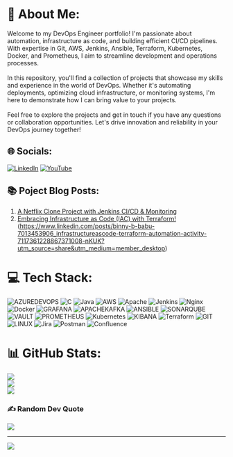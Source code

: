 # 💫 About Me:
Welcome to my DevOps Engineer portfolio! I'm passionate about automation, infrastructure as code, and building efficient CI/CD pipelines. With expertise in Git, AWS, Jenkins, Ansible, Terraform, Kubernetes, Docker, and Prometheus, I aim to streamline development and operations processes.<br><br>In this repository, you'll find a collection of projects that showcase my skills and experience in the world of DevOps. Whether it's automating deployments, optimizing cloud infrastructure, or monitoring systems, I'm here to demonstrate how I can bring value to your projects.<br><br>Feel free to explore the projects and get in touch if you have any questions or collaboration opportunities. Let's drive innovation and reliability in your DevOps journey together!<br>


## 🌐 Socials:
[![LinkedIn](https://img.shields.io/badge/LinkedIn-%230077B5.svg?logo=linkedin&logoColor=white)](https://linkedin.com/in/https://www.linkedin.com/in/binny-b-babu-7013453906/) [![YouTube](https://img.shields.io/badge/YouTube-%23FF0000.svg?logo=YouTube&logoColor=white)](https://youtube.com/@https://www.youtube.com/@astaTechDaily/videos) 

## 📚 Poject Blog Posts:
1. [A Netflix Clone Project with Jenkins CI/CD & Monitoring](https://www.linkedin.com/posts/binny-b-babu-7013453906_devops-continuousintegration-continuousdelivery-activity-7123077968368717824-9g10?utm_source=share&utm_medium=member_desktop)
2. [Embracing Infrastructure as Code (IAC) with Terraform!](#)(https://www.linkedin.com/posts/binny-b-babu-7013453906_infrastructureascode-terraform-automation-activity-7117361228867371008-nKUK?utm_source=share&utm_medium=member_desktop)

# 💻 Tech Stack:
![AZUREDEVOPS](https://img.shields.io/badge/azuredevops-0078D7.svg?style=for-the-badge&logo=azuredevops&logoColor=white&color=%230078D7) ![C](https://img.shields.io/badge/c-%2300599C.svg?style=for-the-badge&logo=c&logoColor=white) ![Java](https://img.shields.io/badge/java-%23ED8B00.svg?style=for-the-badge&logo=openjdk&logoColor=white) ![AWS](https://img.shields.io/badge/AWS-%23FF9900.svg?style=for-the-badge&logo=amazon-aws&logoColor=white) ![Apache](https://img.shields.io/badge/apache-%23D42029.svg?style=for-the-badge&logo=apache&logoColor=white) ![Jenkins](https://img.shields.io/badge/jenkins-%232C5263.svg?style=for-the-badge&logo=jenkins&logoColor=white) ![Nginx](https://img.shields.io/badge/nginx-%23009639.svg?style=for-the-badge&logo=nginx&logoColor=white) ![Docker](https://img.shields.io/badge/docker-%230db7ed.svg?style=for-the-badge&logo=docker&logoColor=white) ![GRAFANA](https://img.shields.io/badge/grafana-F46800.svg?style=for-the-badge&logo=grafana&logoColor=white&color=%23F46800) ![APACHEKAFKA](https://img.shields.io/badge/apachekafka-231F20.svg?style=for-the-badge&logo=apachekafka&logoColor=white&color=%23231F20) ![ANSIBLE](https://img.shields.io/badge/ansible-%231A1918.svg?style=for-the-badge&logo=ansible&logoColor=white) ![SONARQUBE](https://img.shields.io/badge/sonarqube-4E9BCD.svg?style=for-the-badge&logo=sonarqube&logoColor=white&color=%234E9BCD) ![VAULT](https://img.shields.io/badge/vault-FFEC6E.svg?style=for-the-badge&logo=vault&logoColor=white&color=%23FFEC6E) ![PROMETHEUS](https://img.shields.io/badge/prometheus-E6522C.svg?style=for-the-badge&logo=prometheus&logoColor=white&color=%23E6522C) ![Kubernetes](https://img.shields.io/badge/kubernetes-%23326ce5.svg?style=for-the-badge&logo=kubernetes&logoColor=white) ![KIBANA](https://img.shields.io/badge/kibana-005571.svg?style=for-the-badge&logo=kibana&logoColor=white&color=%23005571) ![Terraform](https://img.shields.io/badge/terraform-%235835CC.svg?style=for-the-badge&logo=terraform&logoColor=white) ![GIT](https://img.shields.io/badge/Git-fc6d26?style=for-the-badge&logo=git&logoColor=white) ![LINUX](https://img.shields.io/badge/Linux-FCC624?style=for-the-badge&logo=linux&logoColor=black) ![Jira](https://img.shields.io/badge/jira-%230A0FFF.svg?style=for-the-badge&logo=jira&logoColor=white) ![Postman](https://img.shields.io/badge/Postman-FF6C37?style=for-the-badge&logo=postman&logoColor=white) ![Confluence](https://img.shields.io/badge/confluence-%23172BF4.svg?style=for-the-badge&logo=confluence&logoColor=white)
# 📊 GitHub Stats:
![](https://github-readme-stats.vercel.app/api?username=BinnyBBabu&theme=blue-green&hide_border=false&include_all_commits=false&count_private=false)<br/>
![](https://github-readme-streak-stats.herokuapp.com/?user=BinnyBBabu&theme=blue-green&hide_border=false)<br/>
![](https://github-readme-stats.vercel.app/api/top-langs/?username=BinnyBBabu&theme=blue-green&hide_border=false&include_all_commits=false&count_private=false&layout=compact)

### ✍️ Random Dev Quote
![](https://quotes-github-readme.vercel.app/api?type=horizontal&theme=radical)

---
[![](https://visitcount.itsvg.in/api?id=BinnyBBabu&icon=0&color=3)](https://visitcount.itsvg.in)

<!-- Proudly created with GPRM ( https://gprm.itsvg.in ) -->
